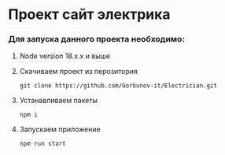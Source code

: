 
# Проект сайт электрика

### Для запуска данного проекта необходимо:
1. Node version 18.x.x и выше
   
2. Скачиваем проект из перозитория

   ```
   git clone https://github.com/Gorbunov-it/Electrician.git

   ```
   
3. Устанавливаем пакеты
   ```
   npm i
   
   ```
   
5. Запускаем приложение
   ```
   npm run start

   ```

